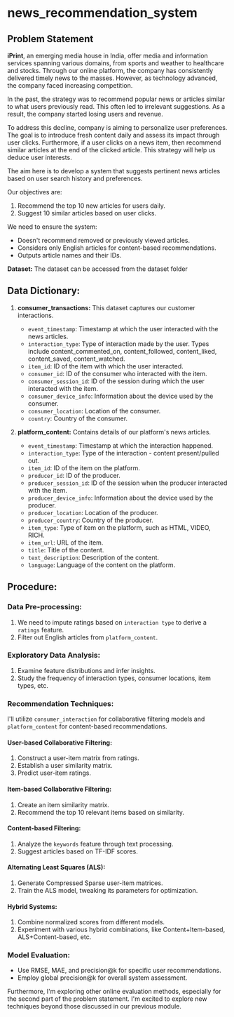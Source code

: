 # news_recommendation_system

## Problem Statement

**iPrint**, an emerging media house in India, offer media and information services spanning various domains, from sports and weather to healthcare and stocks. Through our online platform, the company has consistently delivered timely news to the masses. However, as technology advanced, the company faced increasing competition.

In the past, the strategy was to recommend popular news or articles similar to what users previously read. This often led to irrelevant suggestions. As a result, the company started losing users and revenue.

To address this decline, company is aiming to personalize user preferences. The goal is to introduce fresh content daily and assess its impact through user clicks. Furthermore, if a user clicks on a news item, then recommend similar articles at the end of the clicked article. This strategy will help us deduce user interests.

The aim here is to develop a system that suggests pertinent news articles based on user search history and preferences.

Our objectives are:

1. Recommend the top 10 new articles for users daily.
2. Suggest 10 similar articles based on user clicks.

We need to ensure the system:
- Doesn't recommend removed or previously viewed articles.
- Considers only English articles for content-based recommendations.
- Outputs article names and their IDs.

**Dataset:** The dataset can be accessed from the dataset folder

## Data Dictionary:

1. **consumer_transactions:** This dataset captures our customer interactions.
    - `event_timestamp`: Timestamp at which the user interacted with the news articles.
    - `interaction_type`: Type of interaction made by the user. Types include content_commented_on, content_followed, content_liked, content_saved, content_watched.
    - `item_id`: ID of the item with which the user interacted.
    - `consumer_id`: ID of the consumer who interacted with the item.
    - `consumer_session_id`: ID of the session during which the user interacted with the item.
    - `consumer_device_info`: Information about the device used by the consumer.
    - `consumer_location`: Location of the consumer.
    - `country`: Country of the consumer.

2. **platform_content:** Contains details of our platform's news articles.
    - `event_timestamp`: Timestamp at which the interaction happened.
    - `interaction_type`: Type of the interaction - content present/pulled out.
    - `item_id`: ID of the item on the platform.
    - `producer_id`: ID of the producer.
    - `producer_session_id`: ID of the session when the producer interacted with the item.
    - `producer_device_info`: Information about the device used by the producer.
    - `producer_location`: Location of the producer.
    - `producer_country`: Country of the producer.
    - `item_type`: Type of item on the platform, such as HTML, VIDEO, RICH.
    - `item_url`: URL of the item.
    - `title`: Title of the content.
    - `text_description`: Description of the content.
    - `language`: Language of the content on the platform.


## Procedure:

### Data Pre-processing:
1. We need to impute ratings based on `interaction type` to derive a `ratings` feature.
2. Filter out English articles from `platform_content`.

### Exploratory Data Analysis:
1. Examine feature distributions and infer insights.
2. Study the frequency of interaction types, consumer locations, item types, etc.

### Recommendation Techniques:
I'll utilize `consumer_interaction` for collaborative filtering models and `platform_content` for content-based recommendations.

#### User-based Collaborative Filtering:
1. Construct a user-item matrix from ratings.
2. Establish a user similarity matrix.
3. Predict user-item ratings.

#### Item-based Collaborative Filtering:
1. Create an item similarity matrix.
2. Recommend the top 10 relevant items based on similarity.

#### Content-based Filtering:
1. Analyze the `keywords` feature through text processing.
2. Suggest articles based on TF-IDF scores.

#### Alternating Least Squares (ALS):
1. Generate Compressed Sparse user-item matrices.
2. Train the ALS model, tweaking its parameters for optimization.

#### Hybrid Systems:
1. Combine normalized scores from different models.
2. Experiment with various hybrid combinations, like Content+Item-based, ALS+Content-based, etc.

### Model Evaluation:
- Use RMSE, MAE, and precision@k for specific user recommendations.
- Employ global precision@k for overall system assessment.

Furthermore, I'm exploring other online evaluation methods, especially for the second part of the problem statement. I'm excited to explore new techniques beyond those discussed in our previous module.
